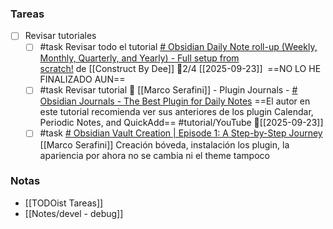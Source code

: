 ### Tareas

 - [ ] Revisar tutoriales
	- [ ] #task Revisar todo el tutorial [# Obsidian Daily Note roll-up (Weekly, Monthly, Quarterly, and Yearly) - Full setup from scratch!](https://youtu.be/m5SYja0V29w?si=WNi3zEi3OEo1LcHD) de [[Construct By Dee]] 2/4 [[2025-09-23]]  ==NO  LO HE FINALIZADO AUN==
	- [ ] #task Revisar tutorial  [[Marco Serafini]] - Plugin Journals - [# Obsidian Journals - The Best Plugin for Daily Notes](https://youtu.be/ks969Cp0yZU?si=YbLxEWfyBbNIX62L) ==El autor en este tutorial recomienda ver sus anteriores de   los plugin Calendar, Periodic Notes, and QuickAdd== #tutorial/YouTube [[2025-09-23]]
	- [ ] #task [# Obsidian Vault Creation | Episode 1: A Step-by-Step Journey](https://youtu.be/6Nh047ktkJQ?si=T9kCwYlUCRPyE22p)  [[Marco Serafini]] Creación bóveda, instalación los plugin, la apariencia por ahora no se cambia ni el theme tampoco 

### Notas

- [[TODOist Tareas]]
- [[Notes/devel - debug]]